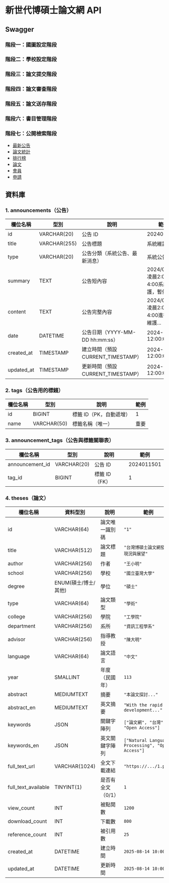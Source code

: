 # 新世代博碩士論文網 API

## Swagger 

### 階段一：國圖設定階段
### 階段二：學校設定階段
### 階段三：論文提交階段
### 階段四：論文審查階段
### 階段五：論文送存階段
### 階段六：書目管理階段
### 階段七：公開檢索階段
- [最新公告](https://editor-next.swagger.io/?url=https://raw.githubusercontent.com/chouhsiang/thesis-swagger/main/stage7/announcements.yaml)
- [論文統計](https://editor-next.swagger.io/?url=https://raw.githubusercontent.com/chouhsiang/thesis-swagger/main/stage7/statistics.yaml)
- [排行榜](https://editor-next.swagger.io/?url=https://raw.githubusercontent.com/chouhsiang/thesis-swagger/main/stage7/rankings.yaml)
- [論文](https://editor-next.swagger.io/?url=https://raw.githubusercontent.com/chouhsiang/thesis-swagger/main/stage7/theses.yaml)
- [會員](https://editor-next.swagger.io/?url=https://raw.githubusercontent.com/chouhsiang/thesis-swagger/main/stage7/my.yaml)
- [申請](https://editor-next.swagger.io/?url=https://raw.githubusercontent.com/chouhsiang/thesis-swagger/main/stage7/apply.yaml)


## 資料庫

### 1. announcements（公告）    

| 欄位名稱        | 型別           | 說明                          | 範例                              |
| ----------- | ------------ | --------------------------- | ------------------------------- |
| id          | VARCHAR(20)  | 公告 ID                 | 2024011501                      |
| title       | VARCHAR(255) | 公告標題                        | 系統維護公告                          |
| type        | VARCHAR(20)  | 公告分類（系統公告、最新消息）             | 系統公告                            |
| summary     | TEXT         | 公告短內容                       | 2024/01/15 凌晨2:00-4:00系統維護，暫停服務 |
| content     | TEXT         | 公告完整內容                      | 2024/01/15 凌晨2:00-4:00進行系統維護... |
| date        | DATETIME         | 公告日期（YYYY-MM-DD hh:mm:ss）            | 2024-01-15  12:00:00       |
| created\_at | TIMESTAMP    | 建立時間（預設 CURRENT\_TIMESTAMP） | 2024-01-10 12:00:00             |
| updated\_at | TIMESTAMP    | 更新時間（預設 CURRENT\_TIMESTAMP） | 2024-01-10 12:00:00             |

### 2. tags（公告用的標錢）
| 欄位名稱 | 型別          | 說明             | 範例 |
| ---- | ----------- | -------------- | -- |
| id   | BIGINT      | 標籤 ID（PK，自動遞增） | 1  |
| name | VARCHAR(50) | 標籤名稱（唯一）       | 重要 |


### 3. announcement_tags（公告與標籤關聯表）

| 欄位名稱             | 型別          | 說明          | 範例         |
| ---------------- | ----------- | ----------- | ---------- |
| announcement\_id | VARCHAR(20) | 公告 ID | 2024011501 |
| tag\_id          | BIGINT      | 標籤 ID（FK）   | 1          |

### 4. theses（論文）
| 欄位名稱                  | 資料型別           | 說明         | 範例                                               |
| --------------------- | -------------- | ---------- | ------------------------------------------------ |
| id                    | VARCHAR(64)    | 論文唯一識別碼    | `"1"`                                            |
| title                 | VARCHAR(512)   | 論文標題       | `"台灣博碩士論文網發展現況與展望"`                              |
| author                | VARCHAR(256)   | 作者         | `"王小明"`                                          |
| school                | VARCHAR(256)   | 學校         | `"國立臺灣大學"`                                       |
| degree                | ENUM(碩士/博士/其他) | 學位         | `"碩士"`                                           |
| type                  | VARCHAR(64)    | 論文類型       | `"學術"`                                           |
| college               | VARCHAR(256)   | 學院         | `"工學院"`                                          |
| department            | VARCHAR(256)   | 系所         | `"資訊工程學系"`                                       |
| advisor               | VARCHAR(256)   | 指導教授       | `"陳大明"`                                          |
| language              | VARCHAR(64)    | 論文語言       | `"中文"`                                           |
| year                  | SMALLINT       | 年度（民國年）    | `113`                                            |
| abstract              | MEDIUMTEXT     | 摘要         | `"本論文探討..."`                                     |
| abstract\_en          | MEDIUMTEXT     | 英文摘要       | `"With the rapid development..."`                |
| keywords              | JSON           | 關鍵字陣列      | `["論文網", "台灣", "Open Access"]`                   |
| keywords\_en          | JSON           | 英文關鍵字陣列    | `["Natural Language Processing", "Open Access"]` |
| full\_text\_url       | VARCHAR(1024)  | 全文下載連結     | `"https://.../1.pdf"`                            |
| full\_text\_available | TINYINT(1)     | 是否有全文（0/1） | `1`                                              |
| view\_count           | INT            | 被點閱數       | `1200`                                           |
| download\_count       | INT            | 下載數        | `800`                                            |
| reference\_count      | INT            | 被引用數       | `25`                                             |
| created\_at           | DATETIME       | 建立時間       | `2025-08-14 10:00:00`                            |
| updated\_at           | DATETIME       | 更新時間       | `2025-08-14 10:00:00`                            |
